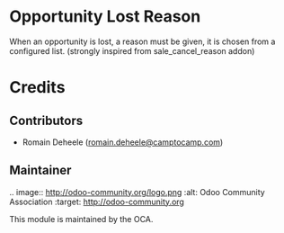 Opportunity Lost Reason
========================

When an opportunity is lost, a reason must be given,
it is chosen from a configured list.
(strongly inspired from sale_cancel_reason addon)

Credits
=======

Contributors
------------

* Romain Deheele (<romain.deheele@camptocamp.com>)

Maintainer
----------

.. image:: http://odoo-community.org/logo.png
   :alt: Odoo Community Association
   :target: http://odoo-community.org

This module is maintained by the OCA.
